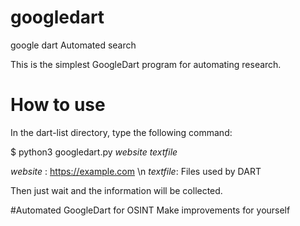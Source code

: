 # googledart
google dart Automated search

This is the simplest GoogleDart program for automating research.


# How to use
In the dart-list directory, type the following command:

$ python3 googledart.py *website* *textfile*

*website* : https://example.com \n
*textfile*: Files used by DART

Then just wait and the information will be collected.


#Automated GoogleDart for OSINT
Make improvements for yourself


